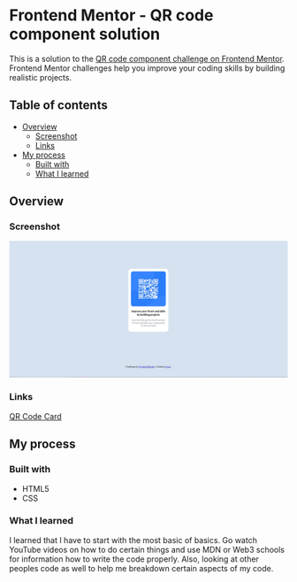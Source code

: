 # Frontend Mentor - QR code component solution

This is a solution to the [QR code component challenge on Frontend Mentor](https://www.frontendmentor.io/challenges/qr-code-component-iux_sIO_H). Frontend Mentor challenges help you improve your coding skills by building realistic projects.

## Table of contents

- [Overview](#overview)
  - [Screenshot](#screenshot)
  - [Links](#links)
- [My process](#my-process)
  - [Built with](#built-with)
  - [What I learned](#what-i-learned)


## Overview

### Screenshot

![](images/qr-screenshot.jpg)


### Links

[QR Code Card](https://yothatscrazy.github.io/QR-Code-practice/)

## My process

### Built with

- HTML5
- CSS

### What I learned

I learned that I have to start with the most basic of basics. Go watch YouTube videos on how to do certain things and use MDN or Web3 schools for information how to write the code properly. Also, looking at other peoples code as well to help me breakdown certain aspects of my code.
